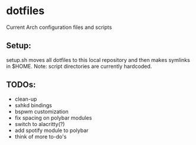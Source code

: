 # dotfiles
Current Arch configuration files and scripts

## Setup:
setup.sh moves all dotfiles to this local repository and then makes symlinks in $HOME. Note: script directories are currently hardcoded.

## TODOs:
* clean-up
* sxhkd bindings
* bspwm customization
* fix spacing on polybar modules
* switch to alacritty(?)
* add spotify module to polybar
* think of more to-do's
